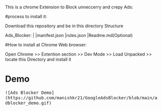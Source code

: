 This is a chrome Extension to Block unneccerry and crepy Ads:

#process to install it:

Download this repository and be in this directory Structure

Ads_Blocker:
    |
    |manifest.json
    |rules.json
    |Readme.md(Optional)
    
#How to install at Chrome Web browser:

Open Chrome  >> Extention section >> Dev Mode >> Load Unpacked >> locate this Directory and install it


# Demo

<kbd>
![Ads Blocker Demo](https://github.com/manishkr21/GoogleAdsBlocker/blob/main/adblocker_demo.gif)
</kbd>

